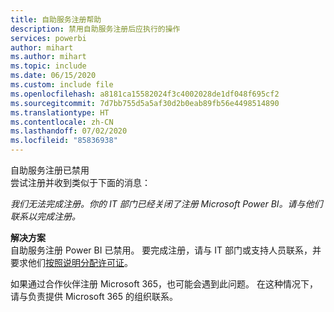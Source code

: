 ```yaml
---
title: 自助服务注册帮助
description: 禁用自助服务注册后应执行的操作
services: powerbi
author: mihart
ms.author: mihart
ms.topic: include
ms.date: 06/15/2020
ms.custom: include file
ms.openlocfilehash: a8181ca15582024f3c4002028de1df048f695cf2
ms.sourcegitcommit: 7d7bb755d5a5af30d2b0eab89fb56e4498514890
ms.translationtype: HT
ms.contentlocale: zh-CN
ms.lasthandoff: 07/02/2020
ms.locfileid: "85836938"
---
```

自助服务注册已禁用    
尝试注册并收到类似于下面的消息： 

*我们无法完成注册。你的 IT 部门已经关闭了注册 Microsoft Power BI。请与他们联系以完成注册。* 

**解决方案**    
自助服务注册 Power BI 已禁用。 要完成注册，请与 IT 部门或支持人员联系，并要求他们[按照说明分配许可证](../admin/service-admin-purchasing-power-bi-pro.md)。 

如果通过合作伙伴注册 Microsoft 365，也可能会遇到此问题。 在这种情况下，请与负责提供 Microsoft 365 的组织联系。 